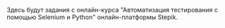 Здесь будут задания с онлайн-курса "Автоматизация тестирования с помощью Selenium и Python" онлайн-платформы Stepik.
